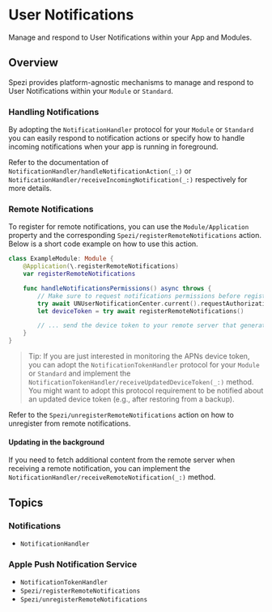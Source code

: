 # User Notifications

Manage and respond to User Notifications within your App and Modules.

<!--

This source file is part of the Stanford Spezi open-source project

SPDX-FileCopyrightText: 2024 Stanford University and the project authors (see CONTRIBUTORS.md)

SPDX-License-Identifier: MIT

-->

## Overview

Spezi provides platform-agnostic mechanisms to manage and respond to User Notifications within your ``Module`` or ``Standard``.

### Handling Notifications

By adopting the ``NotificationHandler`` protocol for your `Module` or `Standard` you can easily respond to notification actions
or specify how to handle incoming notifications when your app is running in foreground.

Refer to the documentation of ``NotificationHandler/handleNotificationAction(_:)`` or ``NotificationHandler/receiveIncomingNotification(_:)``
respectively for more details.

### Remote Notifications

To register for remote notifications, you can use the ``Module/Application`` property and the corresponding ``Spezi/registerRemoteNotifications`` action.
Below is a short code example on how to use this action.

```swift
class ExampleModule: Module {
    @Application(\.registerRemoteNotifications)
    var registerRemoteNotifications

    func handleNotificationsPermissions() async throws {
        // Make sure to request notifications permissions before registering for remote notifications
        try await UNUserNotificationCenter.current().requestAuthorization(options: [.alert, .badge, .sound])
        let deviceToken = try await registerRemoteNotifications()

        // ... send the device token to your remote server that generates push notifications
    }
}
```

> Tip: If you are just interested in monitoring the APNs device token, you can adopt the ``NotificationTokenHandler`` protocol for your `Module` or `Standard`
    and implement the ``NotificationTokenHandler/receiveUpdatedDeviceToken(_:)`` method.
    You might want to adopt this protocol requirement to be notified about an updated device token (e.g., after restoring from a backup).

Refer to the ``Spezi/unregisterRemoteNotifications`` action on how to unregister from remote notifications. 

#### Updating in the background

If you need to fetch additional content from the remote server when receiving a remote notification, you can
implement the ``NotificationHandler/receiveRemoteNotification(_:)`` method.

## Topics

### Notifications

- ``NotificationHandler``

### Apple Push Notification Service

- ``NotificationTokenHandler``
- ``Spezi/registerRemoteNotifications``
- ``Spezi/unregisterRemoteNotifications``


